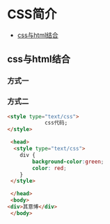 # CSS简介
  - [css与html结合](#css与html结合)
  
  
  
## css与html结合
### 方式一

### 方式二
```html
<style type="text/css">
			css代码;
</style>

 <head>
  <style type="text/css">	
	div {
		background-color:green;
		color: red;
	}		
 </style>

 </head>
 <body>
<div>其意博</div>
 </body>
```
